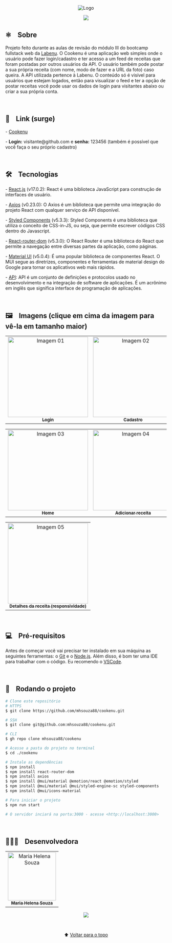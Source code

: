 <p align="center">
  <img src="https://user-images.githubusercontent.com/88038506/141695362-7d74bfde-e350-4e60-b7b3-7e1854881104.png" alt="Logo" id="top">
  </p>
  

<p align="center">
  <a href="https://github.com/mhsouza88/cookenu/blob/main/LICENSE" target="_blank"><img src="https://img.shields.io/static/v1?label=License&message=MIT&color=informational"></a>
 </p>
 
 
 <h2> ⚛️ﾠSobre</h2>
 <p>Projeto feito durante as aulas de revisão do módulo III do bootcamp fullstack web da <a href="https://www.labenu.com.br/" target="_blank">Labenu</a>. O Cookenu é uma aplicação web simples onde o usuário pode fazer login/cadastro e ter acesso a um feed de receitas que foram postadas por outros usuários da API. O usuário também pode postar a sua própria receita (com nome, modo de fazer e a URL da foto) caso queira. A API utilizada pertence à Labenu. O conteúdo só é visível para usuários que estejam logados, então para visualizar o feed e ter a opção de postar receitas você pode usar os dados de login para visitantes abaixo ou criar a sua própria conta.
</p><br/>
 
 
 <h2> 🔗ﾠLink (surge)</h2>
 - <a href="http://fortunate-dust.surge.sh/" target="_blank">Cookenu</a>
 <p>- <b>Login:</b> visitante@github.com e <b>senha:</b> 123456 (também é possível que você faça o seu próprio cadastro)</p><br/>


<h2> 🛠️ﾠTecnologias</h2>
<p> - <a href="https://pt-br.reactjs.org/" target="_blank">React.js</a> (v17.0.2): React é uma biblioteca JavaScript para construção de interfaces de usuário.</p>
<p> - <a href="https://axios-http.com/docs/intro" target="_blank">Axios</a> (v0.23.0): O Axios é um biblioteca que permite uma integração do projeto React com qualquer serviço de API disponível.</p>
<p> - <a href="https://styled-components.com/docs" target="_blank">Styled Components</a> (v5.3.3): Styled Components é uma biblioteca que utiliza o conceito de CSS-in-JS, ou seja, que permite escrever códigos CSS dentro do Javascript.</p>
<p> - <a href="https://v5.reactrouter.com/web/guides/quick-start" target="_blank">React-router-dom</a> (v5.3.0): O React Router é uma biblioteca do React que permite a navegação entre diversas partes da aplicação, como páginas.</p>
<p> - <a href="https://mui.com/getting-started/installation/" target="_blank">Material UI</a> (v5.0.4): É uma popular biblioteca de componentes React. O MUI segue as diretrizes, componentes e ferramentas de material design do Google para tornar os aplicativos web mais rápidos.</p>
<p> - <a href="https://www.redhat.com/pt-br/topics/api/what-are-application-programming-interfaces" target="_blank">API</a>: API é um conjunto de definições e protocolos usado no desenvolvimento e na integração de software de aplicações. É um acrônimo em inglês que significa interface de programação de aplicações.</p>
<br/>

<h2> 🖼️ﾠImagens (clique em cima da imagem para vê-la em tamanho maior)</h2>
<table align="center">
  <tr>
    <td align="center"><a href="https://user-images.githubusercontent.com/88038506/141696021-351355f0-6f58-4753-81e5-189bd388d19d.png" target="_blank">
      <img src="https://user-images.githubusercontent.com/88038506/141696021-351355f0-6f58-4753-81e5-189bd388d19d.png" width="250px" alt="Imagem 01"/>
      <br />
      <sub><b>Login</b></sub>
      <br />
    </td>
    <td align="center"><a href="https://user-images.githubusercontent.com/88038506/141696028-22c795a8-ce40-48ea-a2eb-b797adc76627.png" target="_blank">
      <img src="https://user-images.githubusercontent.com/88038506/141696028-22c795a8-ce40-48ea-a2eb-b797adc76627.png" width="250px" alt="Imagem 02"/>
      <br />
      <sub><b>Cadastro</b></sub>
      <br />
    </td> 
</table>
  <table align="center">
    <td align="center"><a href="https://user-images.githubusercontent.com/88038506/141696032-336f19ce-76dc-45b1-9e30-6e3759f2c842.png" target="_blank">
      <img src="https://user-images.githubusercontent.com/88038506/141696032-336f19ce-76dc-45b1-9e30-6e3759f2c842.png" width="250px" alt="Imagem 03"/>
      <br />
      <sub><b>Home</b></sub>
      <br />
    </td> 
    <td align="center"><a href="https://user-images.githubusercontent.com/88038506/141696207-f7b61b7d-be1f-4493-90e4-85d93af87eeb.png" target="_blank">
      <img src="https://user-images.githubusercontent.com/88038506/141696207-f7b61b7d-be1f-4493-90e4-85d93af87eeb.png" width="250px" alt="Imagem 04"/>
      <br />
      <sub><b>Adicionar receita</b></sub>
      <br />
    </td>
  </table>
  <table align="center">
    <td align="center"><a href="https://user-images.githubusercontent.com/88038506/141696209-941eb3fe-079c-435f-8ced-f9b1125e2129.png" target="_blank">
      <img src="https://user-images.githubusercontent.com/88038506/141696209-941eb3fe-079c-435f-8ced-f9b1125e2129.png" width="250px" alt="Imagem 05"/>
      <br />
      <sub><b>Detalhes da receita (responsividade)</b></sub>
      <br />
    </td> 
  </table>
  <p></p>
<br/>
  
  
 
<h2> 💻ﾠPré-requisitos </h2>

<p>Antes de começar você vai precisar ter instalado em sua máquina as seguintes ferramentas: o <a href="https://git-scm.com" target="_blank">Git</a> e o <a href="https://nodejs.org/en/" target="_blank">Node.js</a>.
Além disso, é bom ter uma IDE para trabalhar com o código. Eu recomendo o <a href="https://code.visualstudio.com" target="_blank">VSCode</a>.</p><br/>

  

<h2> 🚀ﾠRodando o projeto </h2>

```bash
# Clone este repositório
# HTTPS
$ git clone https://github.com/mhsouza88/cookenu.git

# SSH
$ git clone git@github.com:mhsouza88/cookenu.git

# CLI
$ gh repo clone mhsouza88/cookenu

# Acesse a pasta do projeto no terminal
$ cd ./cookenu

# Instale as dependências
$ npm install
$ npm install react-router-dom
$ npm install axios
$ npm install @mui/material @emotion/react @emotion/styled
$ npm install @mui/material @mui/styled-engine-sc styled-components
$ npm install @mui/icons-material 

# Para iniciar o projeto
$ npm run start

# O servidor inciará na porta:3000 - acesse <http://localhost:3000>
```
  <p></p><br/>
 
  <h2> 👩🏻‍💻ﾠDesenvolvedora</h2>
<table align="center">
  <tr>
    <td align="center"><a href="https://github.com/mhsouza88" target="_blank">
      <img src="https://avatars.githubusercontent.com/u/88038506?v=4" width="150px" alt="Maria Helena Souza"/>
      <br />
      <sub><b>Maria Helena Souza</b></sub>
      <br />
    </td>
  </table>
  
  <p align="center">
    <a href="https://www.linkedin.com/in/mhsouza88/" target="_blank"><img src="https://img.shields.io/badge/-LinkedIn-informational?style=for-the-badge&logo=LinkedIn&logoColor=white&color=informational"></a>
  </p><br/>
  
<p align="center">
  ⬆ <a href="#top"> Voltar para o topo</a>
  </p>
